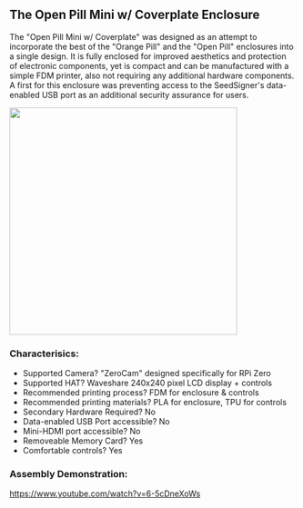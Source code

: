 ## The Open Pill Mini w/ Coverplate Enclosure

The "Open Pill Mini w/ Coverplate" was designed as an attempt to incorporate the best of the "Orange Pill" and the "Open Pill" enclosures into a single design. It is fully enclosed for improved aesthetics and protection of electronic components, yet is compact and can be manufactured with a simple FDM printer, also not requiring any additional hardware components. A first for this enclosure was preventing access to the SeedSigner's data-enabled USB port as an additional security assurance for users.

<img src="/docs/img/Open_Pill_Mini_w_Faceplate.JPG" width="400" height="400">

### Characterisics:
- Supported Camera? "ZeroCam" designed specifically for RPi Zero
- Supported HAT? Waveshare 240x240 pixel LCD display + controls
- Recommended printing process? FDM for enclosure & controls
- Recommended printing materials? PLA for enclosure, TPU for controls
- Secondary Hardware Required? No
- Data-enabled USB Port accessible? No
- Mini-HDMI port accessible? No
- Removeable Memory Card? Yes
- Comfortable controls? Yes

### Assembly Demonstration:
https://www.youtube.com/watch?v=6-5cDneXoWs
